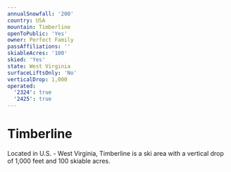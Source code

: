 ```yaml
---
annualSnowfall: '200'
country: USA
mountain: Timberline
openToPublic: 'Yes'
owner: Perfect Family
passAffiliations: ''
skiableAcres: '100'
skied: 'Yes'
state: West Virginia
surfaceLiftsOnly: 'No'
verticalDrop: 1,000
operated:
  '2324': true
  '2425': true
---
```



# Timberline

Located in U.S. - West Virginia, Timberline is a ski area with a vertical drop of 1,000 feet and 100 skiable acres.
